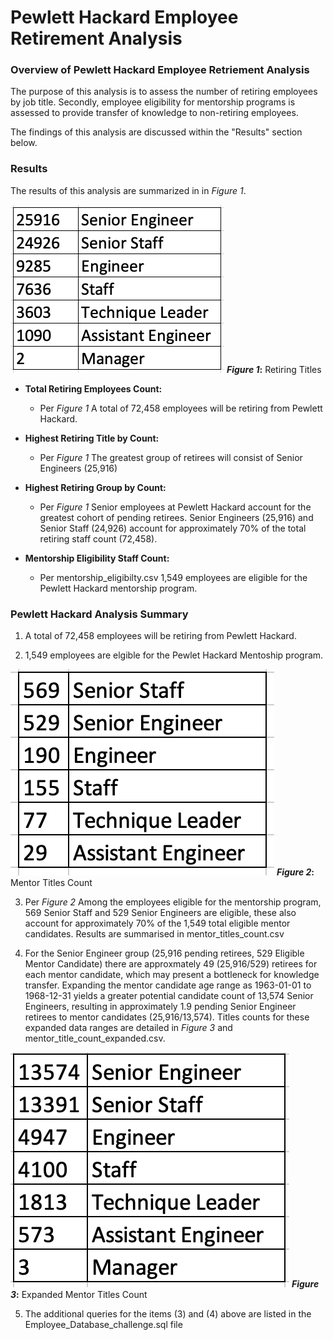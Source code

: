 # Pewlett Hackard Employee Retirement Analysis

### **Overview of Pewlett Hackard Employee Retriement Analysis**
The purpose of this analysis is to assess the number of retiring employees by job title. Secondly, employee eligibility for mentorship programs is assessed to provide transfer of knowledge to non-retiring employees. 

The findings of this analysis are discussed within the "Results" section below.


### **Results**

The results of this analysis are summarized in in *Figure 1*.

![Figure 1](https://github.com/CR-HSDC/Pewlett-Hackard-Analysis/blob/main/figures/figure1.png)
**_Figure 1_:** Retiring Titles

 * **Total Retiring Employees Count:**
  	* Per *Figure 1*  A total of 72,458 employees will be retiring from Pewlett Hackard.
  
  * **Highest Retiring Title by Count:**
  	* Per *Figure 1*  The greatest group of retirees will consist of Senior Engineers (25,916)

  * **Highest Retiring Group by Count:**
  	* Per *Figure 1*  Senior employees at Pewlett Hackard account for the greatest cohort of pending retirees. Senior Engineers (25,916) and Senior Staff (24,926) account for approximately 70% of the total retiring staff count (72,458).

  * **Mentorship Eligibility Staff Count:**
  	* Per mentorship_eligibilty.csv 1,549 employees are eligible for the Pewlett Hackard mentorship program.


### **Pewlett Hackard Analysis Summary**

1. A total of 72,458 employees will be retiring from Pewlett Hackard.

2. 1,549 employees are elgible for the Pewlet Hackard Mentoship program.


![Figure 2](https://github.com/CR-HSDC/Pewlett-Hackard-Analysis/blob/main/figures/figure2.png)
**_Figure 2_:** Mentor Titles Count

3. Per *Figure 2* Among the employees eligible for the mentorship program, 569 Senior Staff and 529 Senior Engineers are eligible, these also account for approximately 70% of the 1,549 total eligible mentor candidates. Results are summarised in mentor_titles_count.csv

4. For the Senior Engineer group (25,916 pending retirees, 529 Eligible Mentor Candidate) there are approxmately 49 (25,916/529) retirees for each mentor candidate, which may present a bottleneck for knowledge transfer. Expanding the mentor candidate age range as 1963-01-01 to 1968-12-31 yields a greater potential candidate count of 13,574 Senior Engineers, resulting in approximately 1.9 pending Senior Engineer retirees to mentor candidates (25,916/13,574). Titles counts for these expanded data ranges are detailed in *Figure 3* and mentor_title_count_expanded.csv.

![Figure 2](https://github.com/CR-HSDC/Pewlett-Hackard-Analysis/blob/main/figures/figure3.png)
**_Figure 3_:** Expanded Mentor Titles Count

5. The additional queries for the items (3) and (4) above are listed in the Employee_Database_challenge.sql file






